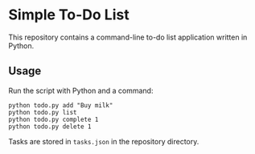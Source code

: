 # Simple To-Do List

This repository contains a command-line to-do list application written in Python.

## Usage

Run the script with Python and a command:

```
python todo.py add "Buy milk"
python todo.py list
python todo.py complete 1
python todo.py delete 1
```

Tasks are stored in `tasks.json` in the repository directory.
